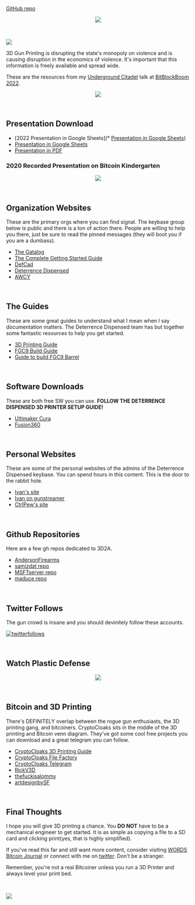 [GitHub repo](https://github.com/joe-rodgers/guns.team)

<p align="center">
  <a href="https://joe-rodgers.github.io/guns.team/"><img src="https://raw.githubusercontent.com/joe-rodgers/guns.team/master/assets/gunsteambanner.png" /></a>
</p>

<br>

[![](https://raw.githubusercontent.com/joe-rodgers/guns.team/master/assets/2022header.png)](https://joe-rodgers.github.io/guns.team/)

3D Gun Printing is disrupting the state's monopoly on violence and is causing disruption in the economics of violence. It's important that this information is freely available and spread wide. 

These are the resources from my [Underground Citadel](https://theundergroundcitadel.com/) talk at [BitBlockBoom 2022](https://bitblockboom.com/).


<p align="center">
  <a href="https://www.youtube.com/embed/Vyi0jatVV3M"><img src="https://github.com/joe-rodgers/guns.team/blob/master/assets/chrome_ZMWWfqFiTE.png" /></a>
</p>


<br>

## Presentation Download
* [2022 Presentation in Google Sheets](* [Presentation in Google Sheets](https://docs.google.com/presentation/d/1qF0CGoYMZSERy8HXyWlc9B0pRzVWXHMa8kfDsGz-Ow0/edit?usp=sharing))
* [Presentation in Google Sheets](https://docs.google.com/presentation/d/1qF0CGoYMZSERy8HXyWlc9B0pRzVWXHMa8kfDsGz-Ow0/edit?usp=sharing)
* [Presentation in PDF](https://github.com/joe-rodgers/guns.team/blob/master/assets/Joe%20Rodgers%20-%20Can't%20Stop%20The%20Signal%20-%202022.pdf)


### 2020 Recorded Presentation on Bitcoin Kindergarten

<p align="center">
  <a href="https://www.youtube.com/watch?v=mwoLJ6NGpXk"><img src="https://raw.githubusercontent.com/joe-rodgers/guns.team/master/assets/yt.jpg" /></a>
</p>

<br>

## Organization Websites
These are the primary orgs where you can find signal. The keybase group below is public and there is a ton of action there. People are willing to help you there, just be sure to read the pinned messages (they will boot you if you are a dumbass).
* [The Gatalog](https://thegatalog.com/)
* [The Complete Getting Started Guide](https://ctrlpew.com/the-complete-getting-started-guide/)
* [DefCad](https://defcad.com/)
* [Deterrence Dispensed](https://www.deterrencedispensed.com/)
* [AWCY](https://arewecoolyet.wtf/)

<br>

## The Guides
These are some great guides to understand what I mean when I say documentation matters. The Deterrence Dispensed team has but together some fantastic resources to help you get started.

* [3D Printing Guide](https://github.com/joe-rodgers/guns.team/blob/master/assets/guides/DetDisp_3D_Printing_Guide/DetDisp_3D_Printing_Guide.pdf)
* [FGC9 Build Guide](https://github.com/joe-rodgers/guns.team/blob/master/assets/guides/FGC-9_Guide.pdf)
* [Guide to build FGC9 Barrel](https://github.com/joe-rodgers/guns.team/blob/master/assets/guides/DetDisp_ECM_Rifling_Guide/Project-ButWhatAbout-ECM-9x19-Barrel-DIY-V1-Package/ECM%20Barrel%20Tutorial%20-%20Release%20Version%201.0.pdf)

<br>

## Software Downloads
These are both free SW you can use. **FOLLOW THE DETERRENCE DISPENSED 3D PRINTER SETUP GUIDE!**
* [Ultimaker Cura](https://ultimaker.com/software/ultimaker-cura)
* [Fusion360](https://www.autodesk.com/products/fusion-360/personal)

<br>

## Personal Websites
These are some of the personal websites of the admins of the Deterrence Dispensed keybase. You can spend hours in this content. This is the door to the rabbit hole.
* [Ivan's site](https://ivanthetroll.keybase.pub/)
* [Ivan on gunstreamer](https://gunstreamer.com/@IvanTheTroll)
* [CtrlPew's site](https://ctrlpew.com/)

<br>

## Github Repositories
Here are a few gh repos dedicated to 3D2A.
* [AndersonFirearms](https://github.com/PotatoSociety/AndersonFirearms)
* [samizdat repo](https://github.com/d33pthought42/samizdat)
* [MSFTserver repo](https://github.com/MSFTserver/print2a)
* [maduce repo](https://github.com/maduce/fosscad-repo)

<br>

## Twitter Follows
The gun crowd is insane and you should devinitely follow these accounts. 

[![twitterfollows](https://raw.githubusercontent.com/joe-rodgers/guns.team/master/assets/2022follows.png)](https://twitter.com/_joerodgers/status/1560841584161193985)

<br>

## Watch Plastic Defense

<p align="center">
  <a href="https://www.youtube.com/watch?v=jlB2QV5wVxg&feature=youtu.be"><img src="https://raw.githubusercontent.com/joe-rodgers/guns.team/master/assets/pd.png" /></a>
</p>

<br>

## Bitcoin and 3D Printing
There's DEFINITELY overlap between the rogue gun enthusiasts, the 3D printing gang, and bitcoiners. CryptoCloaks sits in the middle of the 3D printing and Bitcoin venn diagram. They've got some cool free projects you can download and a great telegram you can follow.

* [CryptoCloaks 3D Printing Guide](http://www.cryptocloaks.com/3dprinting/)
* [CryptoCloaks File Factory](https://www.cryptocloaks.com/file-factory/)
* [CryptoCloaks Telegram](https://t.me/joinchat/Odg-ExafJf25XjnGVgozyg)
* [RickV3D](https://twitter.com/RickV3D)
* [thefuckisalommy](https://twitter.com/thefuckisalommy)
* [artdesignbySF](https://twitter.com/artdesignbySF)

<br>

## Final Thoughts
I hope you will give 3D printing a chance. You **DO NOT** have to be a mechanical engineer to get started. It is as simple as copying a file to a SD card and clicking print(yes, that is highly simplified). 

If you've read this far and still want more content, consider visiting [WORDS Bitcoin Journal](https://bitcoinwords.github.io/) or connect with me on [twitter](https://twitter.com/_joerodgers). Don't be a stranger.

Remember, you're not a real Bitcoiner unless you run a 3D Printer and always level your print bed.

<br>

[![](https://badgen.net/badge/Built%20with/❤️%20by%20Joe/F96854)](https://twitter.com/_joerodgers)
